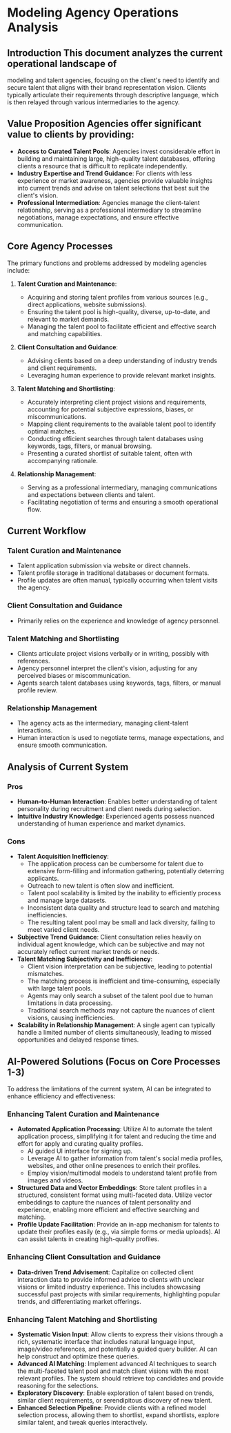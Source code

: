 # Modeling Agency Operations Analysis

## Introduction This document analyzes the current operational landscape of

modeling and talent agencies, focusing on the client's need to identify and
secure talent that aligns with their brand representation vision. Clients
typically articulate their requirements through descriptive language, which is
then relayed through various intermediaries to the agency.

## Value Proposition Agencies offer significant value to clients by providing:

- **Access to Curated Talent Pools**: Agencies invest considerable effort in
  building and maintaining large, high-quality talent databases, offering
  clients a resource that is difficult to replicate independently.
- **Industry Expertise and Trend Guidance**: For clients with less experience or
  market awareness, agencies provide valuable insights into current trends and
  advise on talent selections that best suit the client's vision.
- **Professional Intermediation**: Agencies manage the client-talent
  relationship, serving as a professional intermediary to streamline
  negotiations, manage expectations, and ensure effective communication.

## Core Agency Processes

The primary functions and problems addressed by modeling agencies include:

1.  **Talent Curation and Maintenance**:

    - Acquiring and storing talent profiles from various sources (e.g., direct
      applications, website submissions).
    - Ensuring the talent pool is high-quality, diverse, up-to-date, and
      relevant to market demands.
    - Managing the talent pool to facilitate efficient and effective search and
      matching capabilities.

2.  **Client Consultation and Guidance**:

    - Advising clients based on a deep understanding of industry trends and
      client requirements.
    - Leveraging human experience to provide relevant market insights.

3.  **Talent Matching and Shortlisting**:

    - Accurately interpreting client project visions and requirements,
      accounting for potential subjective expressions, biases, or
      miscommunications.
    - Mapping client requirements to the available talent pool to identify
      optimal matches.
    - Conducting efficient searches through talent databases using keywords,
      tags, filters, or manual browsing.
    - Presenting a curated shortlist of suitable talent, often with accompanying
      rationale.

4.  **Relationship Management**:
    - Serving as a professional intermediary, managing communications and
      expectations between clients and talent.
    - Facilitating negotiation of terms and ensuring a smooth operational flow.

## Current Workflow

### Talent Curation and Maintenance

- Talent application submission via website or direct channels.
- Talent profile storage in traditional databases or document formats.
- Profile updates are often manual, typically occurring when talent visits the
  agency.

### Client Consultation and Guidance

- Primarily relies on the experience and knowledge of agency personnel.

### Talent Matching and Shortlisting

- Clients articulate project visions verbally or in writing, possibly with
  references.
- Agency personnel interpret the client's vision, adjusting for any perceived
  biases or miscommunication.
- Agents search talent databases using keywords, tags, filters, or manual
  profile review.

### Relationship Management

- The agency acts as the intermediary, managing client-talent interactions.
- Human interaction is used to negotiate terms, manage expectations, and ensure
  smooth communication.

## Analysis of Current System

### Pros

- **Human-to-Human Interaction**: Enables better understanding of talent
  personality during recruitment and client needs during selection.
- **Intuitive Industry Knowledge**: Experienced agents possess nuanced
  understanding of human experience and market dynamics.

### Cons

- **Talent Acquisition Inefficiency**:
  - The application process can be cumbersome for talent due to extensive
    form-filling and information gathering, potentially deterring applicants.
  - Outreach to new talent is often slow and inefficient.
  - Talent pool scalability is limited by the inability to efficiently process
    and manage large datasets.
  - Inconsistent data quality and structure lead to search and matching
    inefficiencies.
  - The resulting talent pool may be small and lack diversity, failing to meet
    varied client needs.
- **Subjective Trend Guidance**: Client consultation relies heavily on
  individual agent knowledge, which can be subjective and may not accurately
  reflect current market trends or needs.
- **Talent Matching Subjectivity and Inefficiency**:
  - Client vision interpretation can be subjective, leading to potential
    mismatches.
  - The matching process is inefficient and time-consuming, especially with
    large talent pools.
  - Agents may only search a subset of the talent pool due to human limitations
    in data processing.
  - Traditional search methods may not capture the nuances of client visions,
    causing inefficiencies.
- **Scalability in Relationship Management**: A single agent can typically
  handle a limited number of clients simultaneously, leading to missed
  opportunities and delayed response times.

## AI-Powered Solutions (Focus on Core Processes 1-3)

To address the limitations of the current system, AI can be integrated to
enhance efficiency and effectiveness:

### Enhancing Talent Curation and Maintenance

- **Automated Application Processing**: Utilize AI to automate the talent
  application process, simplifying it for talent and reducing the time and
  effort for apply and curating quality profiles.
  - AI guided UI interface for signing up.
  - Leverage AI to gather information from talent's social media profiles,
    websites, and other online presences to enrich their profiles.
  - Employ vision/multimodal models to understand talent profile from images and
    videos.
- **Structured Data and Vector Embeddings**: Store talent profiles in a
  structured, consistent format using multi-faceted data. Utilize vector
  embeddings to capture the nuances of talent personality and experience,
  enabling more efficient and effective searching and matching.
- **Profile Update Facilitation**: Provide an in-app mechanism for talents to
  update their profiles easily (e.g., via simple forms or media uploads). AI can
  assist talents in creating high-quality profiles.

### Enhancing Client Consultation and Guidance

- **Data-driven Trend Advisement**: Capitalize on collected client interaction
  data to provide informed advice to clients with unclear visions or limited
  industry experience. This includes showcasing successful past projects with
  similar requirements, highlighting popular trends, and differentiating market
  offerings.

### Enhancing Talent Matching and Shortlisting

- **Systematic Vision Input**: Allow clients to express their visions through a
  rich, systematic interface that includes natural language input, image/video
  references, and potentially a guided query builder. AI can help construct and
  optimize these queries.
- **Advanced AI Matching**: Implement advanced AI techniques to search the
  multi-faceted talent pool and match client visions with the most relevant
  profiles. The system should retrieve top candidates and provide reasoning for
  the selections.
- **Exploratory Discovery**: Enable exploration of talent based on trends,
  similar client requirements, or serendipitous discovery of new talent.
- **Enhanced Selection Pipeline**: Provide clients with a refined model
  selection process, allowing them to shortlist, expand shortlists, explore
  similar talent, and tweak queries interactively.
